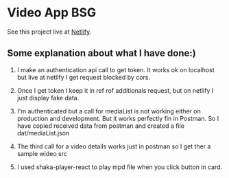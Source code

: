 # Video App BSG

See this project live at [Netlify](https://video-app-bsg.netlify.app/).

## Some explanation about what I have done:)

1. I make an authentication api call to get token. It works ok on localhost but live at netlify I get request blocked by cors.

2. Once I get token I keep it in ref rof additionals request, but on netlify I just display fake data.

3. I'm authenticated but a call for mediaList is not working either on production and development. But it works perfectly fin in Postman. So I have copied received data from postman and created a file dat/mediaList.json

4. The third call for a video details works just in postman so I get ther a sample wideo src

5. I used shaka-player-react to play mpd file when you click button in card.

